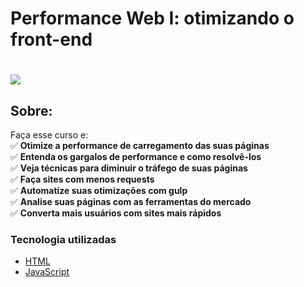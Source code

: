 # Performance Web I: otimizando o front-end

<h1>
   <img src="https://scontent.fsjk2-1.fna.fbcdn.net/v/t1.0-9/116335315_3433363613361883_978952337291472537_n.jpg?_nc_cat=104&ccb=1-3&_nc_sid=cdbe9c&_nc_ohc=OepVqztI54IAX9zC6vO&_nc_ht=scontent.fsjk2-1.fna&oh=fb190e9e3309d04d72f62d180297e28f&oe=606F22B2" border="0">
</h1>

## Sobre: 
Faça esse curso e:<br>
✅ **Otimize a performance de carregamento das suas páginas**<br>
✅ **Entenda os gargalos de performance e como resolvê-los**<br>
✅ **Veja técnicas para diminuir o tráfego de suas páginas**<br>
✅ **Faça sites com menos requests**<br>
✅ **Automatize suas otimizações com gulp**<br>
✅ **Analise suas páginas com as ferramentas do mercado**<br>
✅ **Converta mais usuários com sites mais rápidos**<br>

###  Tecnologia utilizadas

* <a href="https://www.w3schools.com/html">HTML</a> 
* <a href="https://developer.mozilla.org/pt-BR/docs/Aprender/JavaScript">JavaScript</a>
<br><br>






